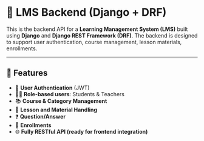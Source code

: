 # 🧠 LMS Backend (Django + DRF)

This is the backend API for a **Learning Management System (LMS)** built using **Django** and **Django REST Framework (DRF)**. The backend is designed to support user authentication, course management, lesson materials, enrollments.

---

## 🚀 Features

- 🔐 **User Authentication** (JWT)
- 👨‍🏫 **Role-based users**: Students & Teachers
- 📚 **Course & Category Management**
- 🧩 **Lesson and Material Handling**
- ❓ **Question/Answer**
- 📝 **Enrollments**
- 🌐 **Fully RESTful API (ready for frontend integration)**
